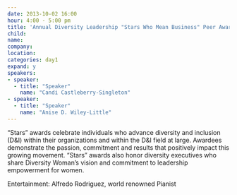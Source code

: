 ```yaml
---
date: 2013-10-02 16:00
hour: 4:00 - 5:00 pm
title: 'Annual Diversity Leadership "Stars Who Mean Business" Peer Awards Celebration & Reception'
child:
name: 
company: 
location:
categories: day1
expand: y
speakers:
- speaker:  
  - title: "Speaker"
    name: "Candi Castleberry-Singleton"
- speaker:  
  - title: "Speaker"
    name: "Anise D. Wiley-Little"
---
```

“Stars” awards celebrate individuals who advance diversity and inclusion (D&I) within
their organizations and within the D&I field at large. Awardees demonstrate the
passion, commitment and results that positively impact this growing movement. “Stars”
awards also honor diversity executives who share Diversity Woman’s vision and
commitment to leadership empowerment for women.

Entertainment: Alfredo Rodriguez, world renowned Pianist